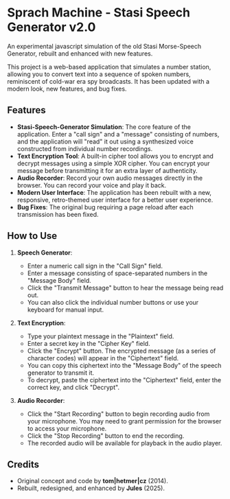 # Sprach Machine - Stasi Speech Generator v2.0

An experimental javascript simulation of the old Stasi Morse-Speech Generator, rebuilt and enhanced with new features.

This project is a web-based application that simulates a number station, allowing you to convert text into a sequence of spoken numbers, reminiscent of cold-war era spy broadcasts. It has been updated with a modern look, new features, and bug fixes.

## Features

*   **Stasi-Speech-Generator Simulation**: The core feature of the application. Enter a "call sign" and a "message" consisting of numbers, and the application will "read" it out using a synthesized voice constructed from individual number recordings.
*   **Text Encryption Tool**: A built-in cipher tool allows you to encrypt and decrypt messages using a simple XOR cipher. You can encrypt your message before transmitting it for an extra layer of authenticity.
*   **Audio Recorder**: Record your own audio messages directly in the browser. You can record your voice and play it back.
*   **Modern User Interface**: The application has been rebuilt with a new, responsive, retro-themed user interface for a better user experience.
*   **Bug Fixes**: The original bug requiring a page reload after each transmission has been fixed.

## How to Use

1.  **Speech Generator**:
    *   Enter a numeric call sign in the "Call Sign" field.
    *   Enter a message consisting of space-separated numbers in the "Message Body" field.
    *   Click the "Transmit Message" button to hear the message being read out.
    *   You can also click the individual number buttons or use your keyboard for manual input.

2.  **Text Encryption**:
    *   Type your plaintext message in the "Plaintext" field.
    *   Enter a secret key in the "Cipher Key" field.
    *   Click the "Encrypt" button. The encrypted message (as a series of character codes) will appear in the "Ciphertext" field.
    *   You can copy this ciphertext into the "Message Body" of the speech generator to transmit it.
    *   To decrypt, paste the ciphertext into the "Ciphertext" field, enter the correct key, and click "Decrypt".

3.  **Audio Recorder**:
    *   Click the "Start Recording" button to begin recording audio from your microphone. You may need to grant permission for the browser to access your microphone.
    *   Click the "Stop Recording" button to end the recording.
    *   The recorded audio will be available for playback in the audio player.

## Credits

*   Original concept and code by **tom|hetmer|cz** (2014).
*   Rebuilt, redesigned, and enhanced by **Jules** (2025).
